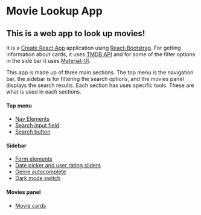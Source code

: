 # Movie Lookup App
## This is a web app to look up movies!

It is a [Create React App](https://reactjs.org/docs/create-a-new-react-app.html) application using [React-Bootstrap](https://react-bootstrap.github.io/). For getting information about cards, it uses [TMDB API](https://developers.themoviedb.org/3/getting-started/introduction) and for some of the filter options in the side bar it uses [Material-UI](https://material-ui.com/).


This app is made up of three main sections. The top menu is the navigation bar, the sidebar is for filtering the search options, and the movies panel displays the search results. Each section has uses specific tools. These are what is used in each sections.


#### Top menu
- [Nav Elements](https://react-bootstrap.netlify.app/components/navs/)
- [Search input field](https://react-bootstrap.netlify.app/components/forms/)
- [Search button](https://react-bootstrap.netlify.app/components/buttons/)

#### Sidebar
- [Form elements](https://react-bootstrap.netlify.app/components/forms/)
- [Date picker and user rating sliders](https://material-ui.com/components/slider/#range-slider)
- [Genre autocomplete](https://material-ui.com/components/selects/#multiple-select)
- [Dark mode switch](https://react-bootstrap.netlify.app/components/forms/#forms-custom-switch)

#### Movies panel
- [Movie cards](https://react-bootstrap.netlify.app/components/cards/)
